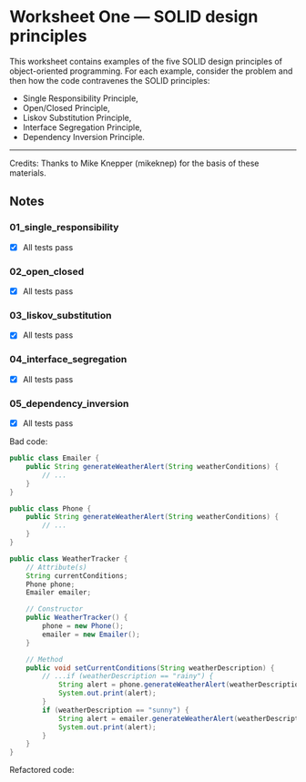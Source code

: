 # Worksheet One — SOLID design principles

This worksheet contains examples of the five SOLID design principles of object-oriented programming.
For each example, consider the problem and then how the code contravenes the SOLID principles:

- Single Responsibility Principle,
- Open/Closed Principle,
- Liskov Substitution Principle,
- Interface Segregation Principle,
- Dependency Inversion Principle.

------

Credits: Thanks to Mike Knepper (mikeknep) for the basis of these materials. 

## Notes

### 01_single_responsibility

- [x] All tests pass

### 02_open_closed

- [x] All tests pass

### 03_liskov_substitution

- [x] All tests pass

### 04_interface_segregation

- [x] All tests pass

### 05_dependency_inversion

- [x] All tests pass

Bad code:

```java
public class Emailer {
    public String generateWeatherAlert(String weatherConditions) {
        // ...
    }
}

public class Phone {
    public String generateWeatherAlert(String weatherConditions) {
        // ...
    }
}

public class WeatherTracker {
    // Attribute(s)
    String currentConditions;
    Phone phone;
    Emailer emailer;

    // Constructor
    public WeatherTracker() {
        phone = new Phone();
        emailer = new Emailer();
    }

    // Method
    public void setCurrentConditions(String weatherDescription) {
        // ...if (weatherDescription == "rainy") {
            String alert = phone.generateWeatherAlert(weatherDescription);
            System.out.print(alert);
        }
        if (weatherDescription == "sunny") {
            String alert = emailer.generateWeatherAlert(weatherDescription);
            System.out.print(alert);
        }
    }
}
```

Refactored code:
